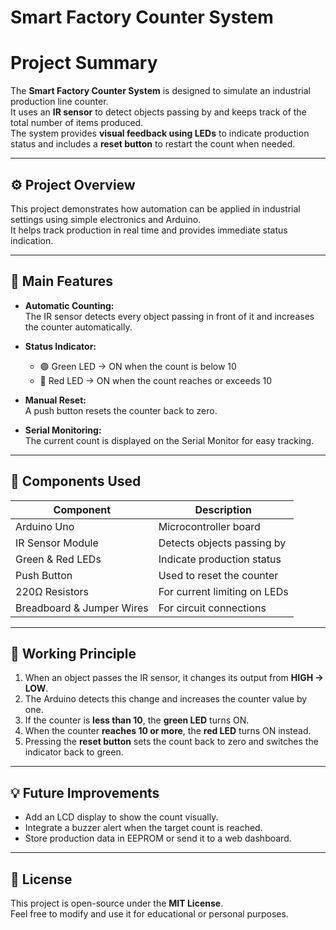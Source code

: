 #  Smart Factory Counter System

# Project Summary

The **Smart Factory Counter System** is designed to simulate an industrial production line counter.  
It uses an **IR sensor** to detect objects passing by and keeps track of the total number of items produced.  
The system provides **visual feedback using LEDs** to indicate production status and includes a **reset button** to restart the count when needed.

---

## ⚙️ Project Overview

This project demonstrates how automation can be applied in industrial settings using simple electronics and Arduino.  
It helps track production in real time and provides immediate status indication.

---

## 🌟 Main Features

- **Automatic Counting:**  
  The IR sensor detects every object passing in front of it and increases the counter automatically.

- **Status Indicator:**  
  - 🟢 Green LED → ON when the count is below 10  
  - 🔴 Red LED → ON when the count reaches or exceeds 10

- **Manual Reset:**  
  A push button resets the counter back to zero.

- **Serial Monitoring:**  
  The current count is displayed on the Serial Monitor for easy tracking.

---

## 🧰 Components Used

| Component | Description |
|------------|-------------|
| Arduino Uno | Microcontroller board |
| IR Sensor Module | Detects objects passing by |
| Green & Red LEDs | Indicate production status |
| Push Button | Used to reset the counter |
| 220Ω Resistors | For current limiting on LEDs |
| Breadboard & Jumper Wires | For circuit connections |

---

## 🔬 Working Principle

1. When an object passes the IR sensor, it changes its output from **HIGH → LOW**.  
2. The Arduino detects this change and increases the counter value by one.  
3. If the counter is **less than 10**, the **green LED** turns ON.  
4. When the counter **reaches 10 or more**, the **red LED** turns ON instead.  
5. Pressing the **reset button** sets the count back to zero and switches the indicator back to green.

---

## 💡 Future Improvements

- Add an LCD display to show the count visually.  
- Integrate a buzzer alert when the target count is reached.  
- Store production data in EEPROM or send it to a web dashboard.

---

## 🪪 License

This project is open-source under the **MIT License**.  
Feel free to modify and use it for educational or personal purposes.
